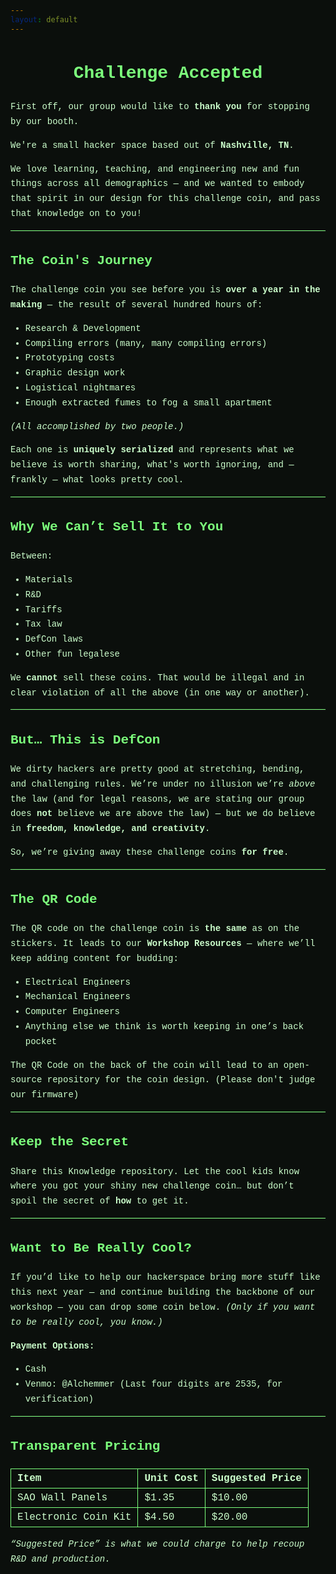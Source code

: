 ```yaml
---
layout: default
---
```


<style>
:root { --bg:#0b0f0c; --fg:#ccffcc; --accent:#00ff66; --muted:#7cff7c; }

/* Global look */
html, body {
  background: var(--bg);
  color: var(--fg);
  font-family: ui-monospace, SFMono-Regular, Menlo, Monaco, Consolas, "Liberation Mono","Courier New", monospace;
  line-height: 1.7;
}

/* Catch-all for common GitHub Pages containers */
:is(.page-content, .post-content, main, article, .markdown-body) {
  color: var(--fg);
  max-width: 820px;
  margin: 2rem auto;
  padding: 1.25rem 1.5rem;
  background: rgba(0,0,0,0.25);
  border: 1px solid var(--muted);
  border-radius: 12px;
  box-shadow: 0 0 0 2px rgba(0,255,102,0.07) inset;
}

/* Links */
a { color: var(--accent); text-decoration: none; border-bottom: 1px dashed var(--accent); }
a:hover { text-decoration: underline; }

/* Headings */
h1, h2, h3, h4 { color: var(--muted); }
h1 { text-align: center; }

/* Rules, tables, code */
hr { border: 0; border-top: 1px solid var(--muted); }
table { border-collapse: collapse; margin: 1rem 0; width: 100%; }
th, td { border: 1px solid var(--muted); padding: 6px 10px; }
th { text-align: left; }
code, pre { background: #061006; color: var(--fg); }
</style>

# Challenge Accepted

First off, our group would like to **thank you** for stopping by our booth.

We're a small hacker space based out of **Nashville, TN**.

We love learning, teaching, and engineering new and fun things across all demographics — and we wanted to embody that spirit in our design for this challenge coin, and pass that knowledge on to you!

---

## The Coin's Journey

The challenge coin you see before you is **over a year in the making** — the result of several hundred hours of:

- Research & Development
- Compiling errors (many, many compiling errors)
- Prototyping costs
- Graphic design work
- Logistical nightmares
- Enough extracted fumes to fog a small apartment

*(All accomplished by two people.)*

Each one is **uniquely serialized** and represents what we believe is worth sharing, what's worth ignoring, and — frankly — what looks pretty cool.

---

## Why We Can’t Sell It to You

Between:

- Materials
- R&D
- Tariffs
- Tax law
- DefCon laws
- Other fun legalese

We **cannot** sell these coins. That would be illegal and in clear violation of all the above (in one way or another).

---

## But… This is DefCon

We dirty hackers are pretty good at stretching, bending, and challenging rules. We’re under no illusion we’re *above* the law (and for legal reasons, we are stating our group does **not** believe we are above the law) — but we do believe in **freedom, knowledge, and creativity**.

So, we’re giving away these challenge coins **for free**.

---

## The QR Code

The QR code on the challenge coin is **the same** as on the stickers. It leads to our **Workshop Resources** — where we’ll keep adding content for budding:

- Electrical Engineers
- Mechanical Engineers
- Computer Engineers
- Anything else we think is worth keeping in one’s back pocket

The QR Code on the back of the coin will lead to an open-source repository for the coin design. (Please don't judge our firmware)

---

## Keep the Secret

Share this Knowledge repository. Let the cool kids know where you got your shiny new challenge coin… but don’t spoil the secret of **how** to get it.

---

## Want to Be Really Cool?

If you’d like to help our hackerspace bring more stuff like this next year — and continue building the backbone of our workshop — you can drop some coin below. *(Only if you want to be really cool, you know.)*

**Payment Options:**

- Cash
- Venmo: @Alchemmer (Last four digits are 2535, for verification)

---

## Transparent Pricing

| Item                 | Unit Cost | Suggested Price |
|----------------------|-----------|-----------------|
| SAO Wall Panels      | $1.35     | $10.00          |
| Electronic Coin Kit  | $4.50     | $20.00          |

*“Suggested Price” is what we could charge to help recoup R&D and production.*
